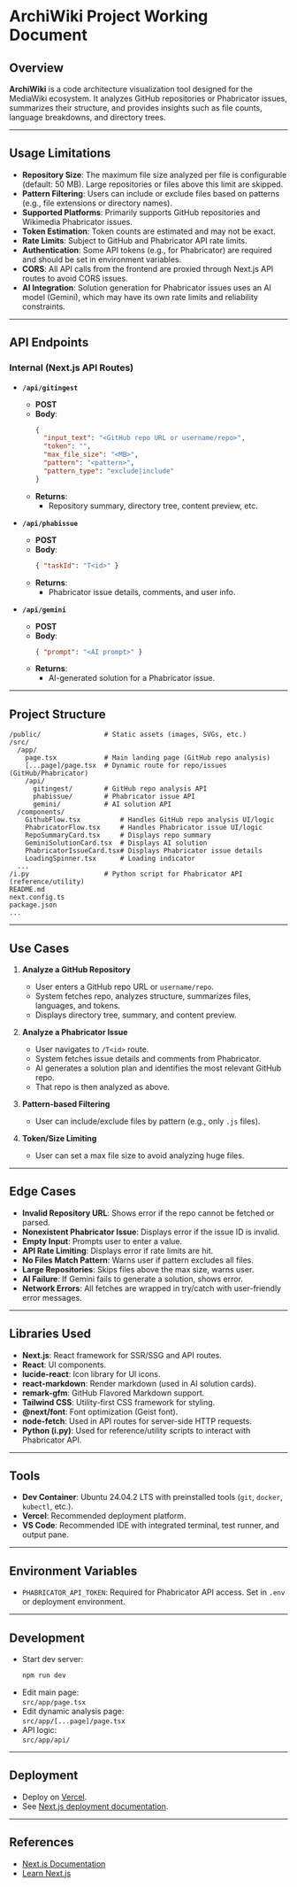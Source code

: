 # ArchiWiki Project Working Document

## Overview

**ArchiWiki** is a code architecture visualization tool designed for the MediaWiki ecosystem. It analyzes GitHub repositories or Phabricator issues, summarizes their structure, and provides insights such as file counts, language breakdowns, and directory trees.

---

## Usage Limitations

- **Repository Size**: The maximum file size analyzed per file is configurable (default: 50 MB). Large repositories or files above this limit are skipped.
- **Pattern Filtering**: Users can include or exclude files based on patterns (e.g., file extensions or directory names).
- **Supported Platforms**: Primarily supports GitHub repositories and Wikimedia Phabricator issues.
- **Token Estimation**: Token counts are estimated and may not be exact.
- **Rate Limits**: Subject to GitHub and Phabricator API rate limits.
- **Authentication**: Some API tokens (e.g., for Phabricator) are required and should be set in environment variables.
- **CORS**: All API calls from the frontend are proxied through Next.js API routes to avoid CORS issues.
- **AI Integration**: Solution generation for Phabricator issues uses an AI model (Gemini), which may have its own rate limits and reliability constraints.

---

## API Endpoints

### Internal (Next.js API Routes)

- **`/api/gitingest`**  
  - **POST**  
  - **Body**:  
    ```json
    {
      "input_text": "<GitHub repo URL or username/repo>",
      "token": "",
      "max_file_size": "<MB>",
      "pattern": "<pattern>",
      "pattern_type": "exclude|include"
    }
    ```
  - **Returns**:  
    - Repository summary, directory tree, content preview, etc.

- **`/api/phabissue`**  
  - **POST**  
  - **Body**:  
    ```json
    { "taskId": "T<id>" }
    ```
  - **Returns**:  
    - Phabricator issue details, comments, and user info.

- **`/api/gemini`**  
  - **POST**  
  - **Body**:  
    ```json
    { "prompt": "<AI prompt>" }
    ```
  - **Returns**:  
    - AI-generated solution for a Phabricator issue.

---

## Project Structure

```
/public/                # Static assets (images, SVGs, etc.)
/src/
  /app/
    page.tsx            # Main landing page (GitHub repo analysis)
    [...page]/page.tsx  # Dynamic route for repo/issues (GitHub/Phabricator)
    /api/
      gitingest/        # GitHub repo analysis API
      phabissue/        # Phabricator issue API
      gemini/           # AI solution API
  /components/
    GithubFlow.tsx          # Handles GitHub repo analysis UI/logic
    PhabricatorFlow.tsx     # Handles Phabricator issue UI/logic
    RepoSummaryCard.tsx     # Displays repo summary
    GeminiSolutionCard.tsx  # Displays AI solution
    PhabricatorIssueCard.tsx# Displays Phabricator issue details
    LoadingSpinner.tsx      # Loading indicator
  ...
/i.py                   # Python script for Phabricator API (reference/utility)
README.md
next.config.ts
package.json
...
```

---

## Use Cases

1. **Analyze a GitHub Repository**
   - User enters a GitHub repo URL or `username/repo`.
   - System fetches repo, analyzes structure, summarizes files, languages, and tokens.
   - Displays directory tree, summary, and content preview.

2. **Analyze a Phabricator Issue**
   - User navigates to `/T<id>` route.
   - System fetches issue details and comments from Phabricator.
   - AI generates a solution plan and identifies the most relevant GitHub repo.
   - That repo is then analyzed as above.

3. **Pattern-based Filtering**
   - User can include/exclude files by pattern (e.g., only `.js` files).

4. **Token/Size Limiting**
   - User can set a max file size to avoid analyzing huge files.

---

## Edge Cases

- **Invalid Repository URL**: Shows error if the repo cannot be fetched or parsed.
- **Nonexistent Phabricator Issue**: Displays error if the issue ID is invalid.
- **Empty Input**: Prompts user to enter a value.
- **API Rate Limiting**: Displays error if rate limits are hit.
- **No Files Match Pattern**: Warns user if pattern excludes all files.
- **Large Repositories**: Skips files above the max size, warns user.
- **AI Failure**: If Gemini fails to generate a solution, shows error.
- **Network Errors**: All fetches are wrapped in try/catch with user-friendly error messages.

---

## Libraries Used

- **Next.js**: React framework for SSR/SSG and API routes.
- **React**: UI components.
- **lucide-react**: Icon library for UI icons.
- **react-markdown**: Render markdown (used in AI solution cards).
- **remark-gfm**: GitHub Flavored Markdown support.
- **Tailwind CSS**: Utility-first CSS framework for styling.
- **@next/font**: Font optimization (Geist font).
- **node-fetch**: Used in API routes for server-side HTTP requests.
- **Python (i.py)**: Used for reference/utility scripts to interact with Phabricator API.

---

## Tools

- **Dev Container**: Ubuntu 24.04.2 LTS with preinstalled tools (`git`, `docker`, `kubectl`, etc.).
- **Vercel**: Recommended deployment platform.
- **VS Code**: Recommended IDE with integrated terminal, test runner, and output pane.

---

## Environment Variables

- `PHABRICATOR_API_TOKEN`: Required for Phabricator API access. Set in `.env` or deployment environment.

---

## Development

- Start dev server:  
  ```bash
  npm run dev
  ```
- Edit main page:  
  `src/app/page.tsx`
- Edit dynamic analysis page:  
  `src/app/[...page]/page.tsx`
- API logic:  
  `src/app/api/`

---

## Deployment

- Deploy on [Vercel](https://vercel.com/new?utm_medium=default-template&filter=next.js&utm_source=create-next-app&utm_campaign=create-next-app-readme).
- See [Next.js deployment documentation](https://nextjs.org/docs/app/building-your-application/deploying).

---

## References

- [Next.js Documentation](https://nextjs.org/docs)
- [Learn Next.js](https://nextjs.org/learn)
